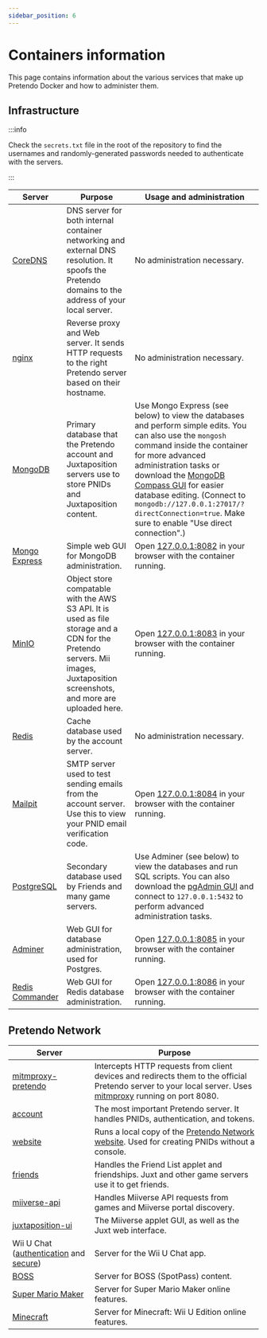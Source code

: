 ```yaml
---
sidebar_position: 6
---
```


# Containers information

This page contains information about the various services that make up Pretendo Docker and how to administer them.

## Infrastructure

:::info

Check the `secrets.txt` file in the root of the repository to find the usernames and randomly-generated passwords needed
to authenticate with the servers.

:::

| Server                                                          | Purpose                                                                                                                                                                        | Usage and administration                                                                                                                                                                                                                                                                                                                                                                                          |
| --------------------------------------------------------------- | ------------------------------------------------------------------------------------------------------------------------------------------------------------------------------ | ----------------------------------------------------------------------------------------------------------------------------------------------------------------------------------------------------------------------------------------------------------------------------------------------------------------------------------------------------------------------------------------------------------------- |
| [CoreDNS](https://coredns.io/)                                  | DNS server for both internal container networking and external DNS resolution. It spoofs the Pretendo domains to the address of your local server.                             | No administration necessary.                                                                                                                                                                                                                                                                                                                                                                                      |
| [nginx](https://nginx.org/en/)                                  | Reverse proxy and Web server. It sends HTTP requests to the right Pretendo server based on their hostname.                                                                     | No administration necessary.                                                                                                                                                                                                                                                                                                                                                                                      |
| [MongoDB](https://www.mongodb.com/)                             | Primary database that the Pretendo account and Juxtaposition servers use to store PNIDs and Juxtaposition content.                                                             | Use Mongo Express (see below) to view the databases and perform simple edits. You can also use the `mongosh` command inside the container for more advanced administration tasks or download the [MongoDB Compass GUI](https://www.mongodb.com/products/tools/compass) for easier database editing. (Connect to `mongodb://127.0.0.1:27017/?directConnection=true`. Make sure to enable "Use direct connection".) |
| [Mongo Express](https://github.com/mongo-express/mongo-express) | Simple web GUI for MongoDB administration.                                                                                                                                     | Open [127.0.0.1:8082](http://127.0.0.1:8082) in your browser with the container running.                                                                                                                                                                                                                                                                                                                          |
| [MinIO](https://min.io/)                                        | Object store compatable with the AWS S3 API. It is used as file storage and a CDN for the Pretendo servers. Mii images, Juxtaposition screenshots, and more are uploaded here. | Open [127.0.0.1:8083](http://127.0.0.1:8083) in your browser with the container running.                                                                                                                                                                                                                                                                                                                          |
| [Redis](https://redis.io/)                                      | Cache database used by the account server.                                                                                                                                     | No administration necessary.                                                                                                                                                                                                                                                                                                                                                                                      |
| [Mailpit](https://mailpit.axllent.org/)                         | SMTP server used to test sending emails from the account server. Use this to view your PNID email verification code.                                                           | Open [127.0.0.1:8084](http://127.0.0.1:8084) in your browser with the container running.                                                                                                                                                                                                                                                                                                                          |
| [PostgreSQL](https://www.postgresql.org/)                       | Secondary database used by Friends and many game servers.                                                                                                                      | Use Adminer (see below) to view the databases and run SQL scripts. You can also download the [pgAdmin GUI](https://www.pgadmin.org/) and connect to `127.0.0.1:5432` to perform advanced administration tasks.                                                                                                                                                                                                    |
| [Adminer](https://www.adminer.org/)                             | Web GUI for database administration, used for Postgres.                                                                                                                        | Open [127.0.0.1:8085](http://127.0.0.1:8085) in your browser with the container running.                                                                                                                                                                                                                                                                                                                          |
| [Redis Commander](https://joeferner.github.io/redis-commander/) | Web GUI for Redis database administration.                                                                                                                                     | Open [127.0.0.1:8086](http://127.0.0.1:8086) in your browser with the container running.                                                                                                                                                                                                                                                                                                                          |

## Pretendo Network

| Server                                                                                                                                                       | Purpose                                                                                                                                                                             |
| ------------------------------------------------------------------------------------------------------------------------------------------------------------ | ----------------------------------------------------------------------------------------------------------------------------------------------------------------------------------- |
| [mitmproxy-pretendo](https://github.com/MatthewL246/mitmproxy-pretendo)                                                                                      | Intercepts HTTP requests from client devices and redirects them to the official Pretendo server to your local server. Uses [mitmproxy](https://mitmproxy.org) running on port 8080. |
| [account](https://github.com/PretendoNetwork/account)                                                                                                        | The most important Pretendo server. It handles PNIDs, authentication, and tokens.                                                                                                   |
| [website](https://github.com/PretendoNetwork/website)                                                                                                        | Runs a local copy of the [Pretendo Network website](https://pretendo.network). Used for creating PNIDs without a console.                                                           |
| [friends](https://github.com/PretendoNetwork/friends)                                                                                                        | Handles the Friend List applet and friendships. Juxt and other game servers use it to get friends.                                                                                  |
| [miiverse-api](https://github.com/PretendoNetwork/miiverse-api)                                                                                              | Handles Miiverse API requests from games and Miiverse portal discovery.                                                                                                             |
| [juxtaposition-ui](https://github.com/PretendoNetwork/juxtaposition-ui)                                                                                      | The Miiverse applet GUI, as well as the Juxt web interface.                                                                                                                         |
| Wii U Chat ([authentication](https://github.com/PretendoNetwork/wiiu-chat-authentication) and [secure](https://github.com/PretendoNetwork/wiiu-chat-secure)) | Server for the Wii U Chat app.                                                                                                                                                      |
| [BOSS](https://github.com/PretendoNetwork/BOSS)                                                                                                              | Server for BOSS (SpotPass) content.                                                                                                                                                 |
| [Super Mario Maker](https://github.com/PretendoNetwork/minecraft-wiiu)                                                                                    | Server for Super Mario Maker online features.                                                                                                                                       |
| [Minecraft](https://github.com/PretendoNetwork/super-mario-maker)                                                                                    | Server for Minecraft: Wii U Edition online features.                                                                                                                                       |
